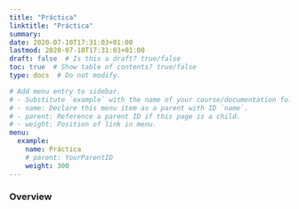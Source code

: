 ```yaml
---
title: "Práctica"
linktitle: "Práctica"
summary:
date: 2020-07-10T17:31:03+01:00
lastmod: 2020-07-10T17:31:03+01:00
draft: false  # Is this a draft? true/false
toc: true  # Show table of contents? true/false
type: docs  # Do not modify.

# Add menu entry to sidebar.
# - Substitute `example` with the name of your course/documentation folder.
# - name: Declare this menu item as a parent with ID `name`.
# - parent: Reference a parent ID if this page is a child.
# - weight: Position of link in menu.
menu:
  example:
    name: Práctica
    # parent: YourParentID
    weight: 300	
---
```


### Overview







